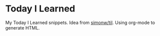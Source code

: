 # Today I Learned

My Today I Learned snippets. Idea from [simonw/til](https://github.com/simonw/til). Using org-mode to generate HTML.
